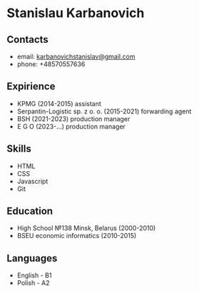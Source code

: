 # Stanislau Karbanovich

## Contacts 
* email: karbanovichstanislav@gmail.com
* phone: +48570557636

## Expirience
* KPMG (2014-2015) assistant
* Serpantin-Logistic sp. z o. o. (2015-2021) forwarding agent
* BSH (2021-2023) production manager
* E G O (2023-...) production manager 

## Skills 
* HTML
* CSS
* Javascript
* Git

## Education 
* High School №138 Minsk, Belarus (2000-2010)
* BSEU economic informatics (2010-2015)

## Languages
* English - B1
* Polish - A2